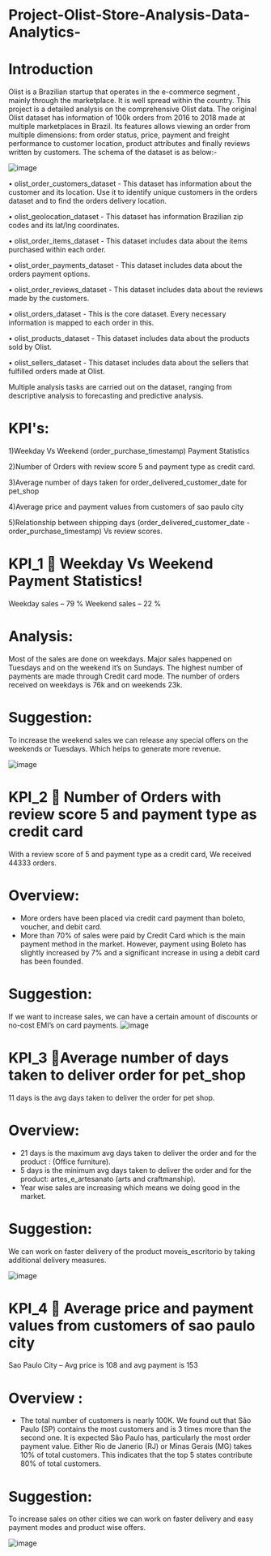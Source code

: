 # Project-Olist-Store-Analysis-Data-Analytics-

# Introduction

Olist is a Brazilian startup that operates in the e-commerce segment , mainly through the marketplace. It is well spread within the country. This project is a detailed analysis on the comprehensive Olist data. The original Olist dataset has information of 100k orders from 2016 to 2018 made at multiple marketplaces in Brazil. Its features allows viewing an order from multiple dimensions: from order status, price, payment and freight performance to customer location, product attributes and finally reviews written by customers. The schema of the dataset is as below:-

![image](https://user-images.githubusercontent.com/103564871/233910024-42caa9b9-6040-4701-9832-a427490afc21.png)

•	olist_order_customers_dataset - This dataset has information about the customer and its location. Use it to identify unique customers in the orders dataset and to find the orders delivery location.

•	olist_geolocation_dataset - This dataset has information Brazilian zip codes and its lat/lng coordinates.

•	olist_order_items_dataset - This dataset includes data about the items purchased within each order.

•	olist_order_payments_dataset - This dataset includes data about the orders payment options.

•	olist_order_reviews_dataset - This dataset includes data about the reviews made by the customers.

•	olist_orders_dataset - This is the core dataset. Every necessary information is mapped to each order in this.

•	olist_products_dataset - This dataset includes data about the products sold by Olist.

•	olist_sellers_dataset - This dataset includes data about the sellers that fulfilled orders made at Olist.

Multiple analysis tasks are carried out on the dataset, ranging from descriptive analysis to forecasting and predictive analysis.

# KPI's:

1)Weekday Vs Weekend (order_purchase_timestamp) Payment Statistics

2)Number of Orders with review score 5 and payment type as credit card.

3)Average number of days taken for order_delivered_customer_date for pet_shop

4)Average price and payment values from customers of sao paulo city

5)Relationship between shipping days (order_delivered_customer_date - order_purchase_timestamp) Vs review scores.

# KPI_1  Weekday Vs Weekend Payment Statistics!

Weekday  sales – 79 %
Weekend sales – 22 %
# Analysis:
Most of the sales are done on weekdays. Major sales happened on Tuesdays and on the weekend it’s on Sundays. 
The highest number of payments are made through Credit card mode. 
The number of orders received on weekdays is 76k and on weekends 23k.
# Suggestion:
To increase the weekend sales we can release any special offers on the weekends or Tuesdays. Which helps to generate more revenue.

![image](https://user-images.githubusercontent.com/103564871/233911608-2bf4fbe7-e074-4624-b8d7-622f55226484.png)

# KPI_2  Number of Orders with review score 5 and payment type as credit card

With a review score of 5 and payment type as a credit card, We received 44333 orders.

# Overview:
- More orders have been placed via credit card payment than boleto, voucher, and debit card.
-  More than 70% of sales were paid by Credit Card which is the main payment method in the market. However, payment using Boleto has slightly increased by 7% and a significant increase in using a debit card has been founded.
# Suggestion:
If we want to increase sales, we can have a certain amount of discounts or no-cost EMI’s on card payments.
![image](https://user-images.githubusercontent.com/103564871/233911765-f25680bc-2dd4-44c9-a0cb-beb6fe23892f.png)

# KPI_3 Average number of days taken to deliver order for pet_shop

11 days is the avg days taken to deliver the order for pet shop.

# Overview:
- 21 days is the maximum avg days taken to deliver the order and for the product : (Office furniture).
- 5 days is the minimum avg days taken to deliver the order and for the product: artes_e_artesanato (arts and craftmanship).
- Year wise sales are increasing which means we doing good in the market.

# Suggestion:
We can work on faster delivery of the product moveis_escritorio by taking additional delivery measures.

![image](https://user-images.githubusercontent.com/103564871/233911969-1ed873ce-423d-41e5-a985-9a44f3f6feef.png)


# KPI_4  Average price and payment values from customers of sao paulo city

Sao Paulo City – Avg price is 108 and avg payment is 153
# Overview :
- The total number of customers is nearly 100K. We found out that São Paulo (SP) contains the most customers and is 3 times more than the second one. It is expected São Paulo has, particularly the most order payment value. Either Rio de Janerio (RJ) or Minas Gerais (MG) takes 10% of total customers. This indicates that the top 5 states contribute 80% of total customers.
# Suggestion:
To increase sales on other cities we can work on faster delivery and easy payment modes and product wise offers.

![image](https://user-images.githubusercontent.com/103564871/233912137-bdc4a3ff-77af-4458-bb76-5f6410390549.png)







